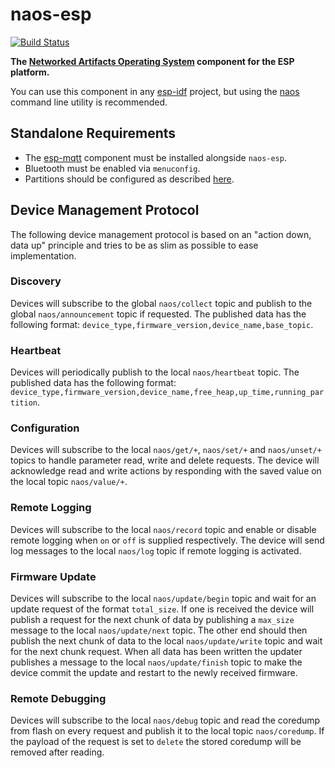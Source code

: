 # naos-esp

[![Build Status](https://travis-ci.org/shiftr-io/naos-esp.svg?branch=master)](https://travis-ci.org/shiftr-io/naos-esp)

**The [Networked Artifacts Operating System](https://github.com/shiftr-io/naos) component for the ESP platform.**

You can use this component in any [esp-idf](https://github.com/espressif/esp-idf) project, but using the [naos](https://github.com/shiftr-io/naos) command line utility is recommended.

## Standalone Requirements

- The [esp-mqtt](https://github.com/256dpi/esp-mqtt) component must be installed alongside `naos-esp`.
- Bluetooth must be enabled via `menuconfig`.
- Partitions should be configured as described [here](https://github.com/shiftr-io/naos-esp/blob/master/test/partitions.csv).

## Device Management Protocol

The following device management protocol is based on an "action down, data up" principle and tries to be as slim as possible to ease implementation.

### Discovery

Devices will subscribe to the global `naos/collect` topic and publish to the global `naos/announcement` topic if requested. The published data has the following format: `device_type,firmware_version,device_name,base_topic`.

### Heartbeat

Devices will periodically publish to the local `naos/heartbeat` topic. The published data has the following format: `device_type,firmware_version,device_name,free_heap,up_time,running_partition`.

### Configuration

Devices will subscribe to the local `naos/get/+`, `naos/set/+` and `naos/unset/+` topics to handle parameter read, write and delete requests. The device will acknowledge read and write actions by responding with the saved value on the local topic `naos/value/+`.

### Remote Logging

Devices will subscribe to the local `naos/record` topic and enable or disable remote logging when `on` or `off` is supplied
 respectively. The device will send log messages to the local `naos/log` topic if remote logging is activated.

### Firmware Update

Devices will subscribe to the local `naos/update/begin` topic and wait for an update request of the format `total_size`. If one is received the device will publish a request for the next chunk of data by publishing a `max_size` message to the local `naos/update/next` topic. The other end should then publish the next chunk of data to the local `naos/update/write` topic and wait for the next chunk request. When all data has been written the updater publishes a message to the local `naos/update/finish` topic to make the device commit the update and restart to the newly received firmware.

### Remote Debugging

Devices will subscribe to the local `naos/debug` topic and read the coredump from flash on every request and publish it to the local topic `naos/coredump`. If the payload of the request is set to `delete` the stored coredump will be removed after reading.
